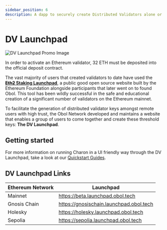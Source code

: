 ```yaml
---
sidebar_position: 6
description: A dapp to securely create Distributed Validators alone or with a group.
---
```


# DV Launchpad

![DV Launchpad Promo Image](https://github.com/ObolNetwork/obol-docs/blob/main/img/DistributeYourValidators.svg)

In order to activate an Ethereum validator, 32 ETH must be deposited into the official deposit contract.

The vast majority of users that created validators to date have used the [~~**Eth2**~~**&#x20;Staking Launchpad**](https://launchpad.ethereum.org/), a public good open source website built by the Ethereum Foundation alongside participants that later went on to found Obol. This tool has been wildly successful in the safe and educational creation of a significant number of validators on the Ethereum mainnet.

To facilitate the generation of distributed validator keys amongst remote users with high trust, the Obol Network developed and maintains a website that enables a group of users to come together and create these threshold keys: **The DV Launchpad**.

## Getting started

For more information on running Charon in a UI friendly way through the DV Launchpad, take a look at our [Quickstart Guides](../start/quickstart_overview.md).

## DV Launchpad Links

| Ethereum Network | Launchpad                               |
| ---------------- | --------------------------------------- |
| Mainnet          | https://beta.launchpad.obol.tech        |
| Gnosis Chain     | https://gnosischain.launchpad.obol.tech |
| Holesky          | https://holesky.launchpad.obol.tech     |
| Sepolia          | https://sepolia.launchpad.obol.tech     |
